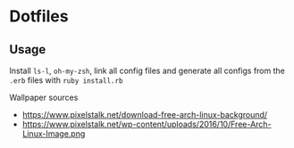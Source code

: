 # Dotfiles

## Usage

Install `ls-l`, `oh-my-zsh`, link all config files and generate all configs from the `.erb` files with
`ruby install.rb`


Wallpaper sources
* https://www.pixelstalk.net/download-free-arch-linux-background/
* https://www.pixelstalk.net/wp-content/uploads/2016/10/Free-Arch-Linux-Image.png